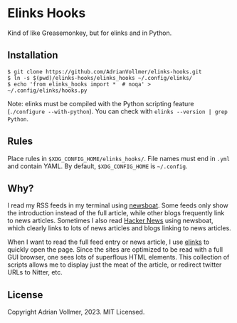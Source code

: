 Elinks Hooks
============

Kind of like Greasemonkey, but for elinks and in Python.


Installation
------------

```console
$ git clone https://github.com/AdrianVollmer/elinks-hooks.git
$ ln -s $(pwd)/elinks-hooks/elinks_hooks ~/.config/elinks/
$ echo 'from elinks_hooks import *  # noqa' > ~/.config/elinks/hooks.py
```

Note: elinks must be compiled with the Python scripting feature
(`./configure --with-python`). You can check with `elinks --version | grep Python`.


Rules
-----

Place rules in `$XDG_CONFIG_HOME/elinks_hooks/`. File names must end in
`.yml` and contain YAML. By default, `$XDG_CONFIG_HOME` is `~/.config`.


Why?
----

I read my RSS feeds in my terminal using
[newsboat](https://newsboat.org/index.html). Some feeds only show the
introduction instead of the full article, while other blogs frequently link
to news articles. Sometimes I also read [Hacker
News](https://news.ycombinator.com/) using newsboat, which clearly links to
lots of news articles and blogs linking to news articles.

When I want to read the full feed entry or news article, I use
[elinks](http://elinks.or.cz/) to quickly open the page. Since the sites are
optimized to be read with a full GUI browser, one sees lots of superflous
HTML elements. This collection of scripts allows me to display just the meat
of the article, or redirect twitter URLs to Nitter, etc.


License
-------

Copyright Adrian Vollmer, 2023. MIT Licensed.
